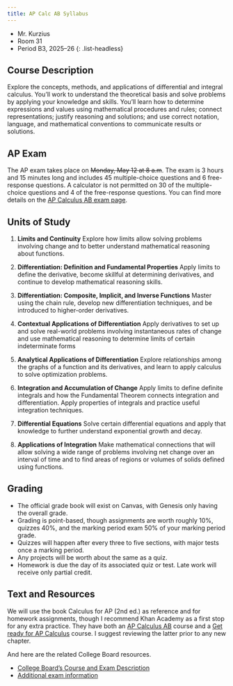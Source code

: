```yaml
---
title: AP Calc AB Syllabus
---
```


- Mr. Kurzius
- Room 31
- Period B3, 2025–26
{: .list-headless}

## Course Description

Explore the concepts, methods, and applications of differential and integral calculus. You’ll work to understand the theoretical basis and solve problems by applying your knowledge and skills. You’ll learn how to determine expressions and values using mathematical procedures and rules; connect representations; justify reasoning and solutions; and use correct notation, language, and mathematical conventions to communicate results or solutions.

## AP Exam

The AP exam takes place on ~~Monday, May 12 at 8 a.m~~. The exam is 3 hours and 15 minutes long and includes 45 multiple-choice questions and 6 free-response questions. A calculator is not permitted on 30 of the multiple-choice questions and 4 of the free-response questions. You can find more details on the [AP Calculus AB exam page](https://apstudents.collegeboard.org/courses/ap-calculus-ab/assessment).

## Units of Study

1. **Limits and Continuity** Explore how limits allow solving problems involving change and to better understand mathematical reasoning about functions.

2. **Differentiation: Definition and Fundamental Properties** Apply limits to define the derivative, become skillful at determining derivatives, and continue to develop mathematical reasoning skills.

3. **Differentiation: Composite, Implicit, and Inverse Functions** Master using the chain rule, develop new differentiation techniques, and be introduced to higher-order derivatives.

4. **Contextual Applications of Differentiation** Apply derivatives to set up and solve real-world problems involving instantaneous rates of change and use mathematical reasoning to determine limits of certain indeterminate forms

5. **Analytical Applications of Differentiation** Explore relationships among the graphs of a function and its derivatives, and learn to apply calculus to solve optimization problems.

6. **Integration and Accumulation of Change** Apply limits to define definite integrals and how the Fundamental Theorem connects integration and differentiation. Apply properties of integrals and practice useful integration techniques.

7. **Differential Equations** Solve certain differential equations and apply that knowledge to further understand exponential growth and decay.

8. **Applications of Integration** Make mathematical connections that will allow solving a wide range of problems involving net change over an interval of time and to find areas of regions or volumes of solids defined using functions.

## Grading

- The official grade book will exist on Canvas, with Genesis only having the overall grade.
- Grading is point-based, though assignments are worth roughly 10%, quizzes 40%, and the marking period exam 50% of your marking period grade.
- Quizzes will happen after every three to five sections, with major tests once a marking period.
- Any projects will be worth about the same as a quiz.
- Homework is due the day of its associated quiz or test. Late work will receive only partial credit.

## Text and Resources

We will use the book Calculus for AP (2nd ed.) as reference and for homework assignments, though I recommend Khan Academy as a first stop for any extra practice. They have both an [AP Calculus AB](https://www.khanacademy.org/math/ap-calculus-ab) course and a [Get ready for AP Calculus](https://www.khanacademy.org/math/get-ready-for-ap-calc) course. I suggest reviewing the latter prior to any new chapter.

And here are the related College Board resources.

- [College Board’s Course and Exam Description](https://apcentral.collegeboard.org/media/pdf/ap-calculus-ab-and-bc-course-and-exam-description.pdf)
- [Additional exam information](https://apstudents.collegeboard.org/courses/ap-calculus-ab/assessment)
